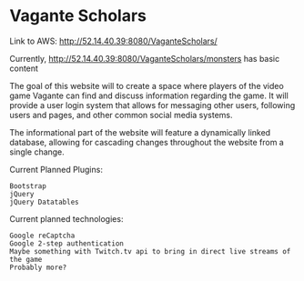 # Vagante Scholars

Link to AWS: http://52.14.40.39:8080/VaganteScholars/

Currently, http://52.14.40.39:8080/VaganteScholars/monsters has basic content

The goal of this website will to create a space where players of the video game Vagante can find and discuss information regarding the game. It will provide a user login system that allows for messaging other users, following users and pages, and other common social media systems.

The informational part of the website will feature a dynamically linked database, allowing for cascading changes throughout the website from a single change.

Current Planned Plugins:

    Bootstrap
    jQuery
    jQuery Datatables

Current planned technologies:

    Google reCaptcha
    Google 2-step authentication
    Maybe something with Twitch.tv api to bring in direct live streams of the game
    Probably more?
